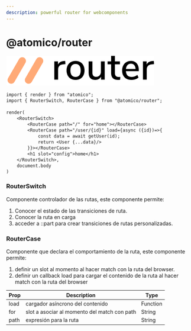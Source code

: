 ```yaml
---
description: powerful router for webcomponents
---
```


# @atomico/router

![](../.gitbook/assets/atomico-router.svg)

```tsx
import { render } from "atomico";
import { RouterSwitch, RouterCase } from "@atomico/router";

render(
    <RouterSwitch>
        <RouterCase path="/" for="home"></RouterCase>
        <RouterCase path="/user/{id}" load={async ({id})=>{
            const data = await getUser(id);
            return <User {...data}/>
        }}></RouterCase>
        <h1 slot="config">home</h1>
    </RouterSwitch>,
    document.body
)
```

### RouterSwitch

Componente controlador de las rutas, este componente  permite:

1. Conocer el estado de las transiciones de ruta.
2. Conocer la ruta en carga&#x20;
3. acceder a ::part para crear transiciones de rutas personalizadas.



### RouterCase

Componente que declara el comportamiento de la ruta, este componente  permite:

1. definir un slot al momento al hacer match con la ruta del browser.
2. definir un callback load para cargar el contenido de la ruta al hacer match con la ruta del browser

| Prop | Description                                   | Type     |
| ---- | --------------------------------------------- | -------- |
| load | cargador asíncrono del contenido              | Function |
| for  | slot a asociar al momento  del match con path | String   |
| path | expresión para la ruta                        | String   |
